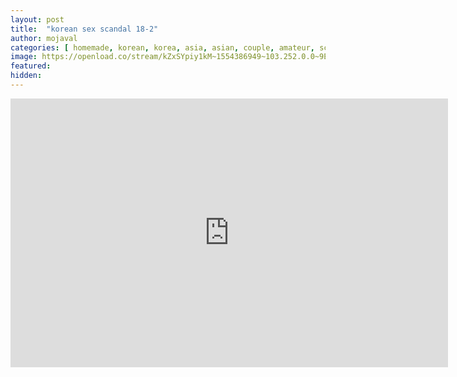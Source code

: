 ```yaml
---
layout: post
title:  "korean sex scandal 18-2"
author: mojaval
categories: [ homemade, korean, korea, asia, asian, couple, amateur, scandal, motel, fingering, small tits, shaved, blowjob, hardcore, doggy, brunette ]
image: https://openload.co/stream/kZxSYpiy1kM~1554386949~103.252.0.0~9Eb0eF_M?mime=true
featured: 
hidden: 
---
```


<iframe src="https://openload.co/embed/GGv8X5KjSVc/korean-sex-scandal-18-2___fbe98b9ee79eb659c83cdc91fd0028468cbf4088.mp4" scrolling="no" frameborder="0" width="700" height="430" allowfullscreen="true" webkitallowfullscreen="true" mozallowfullscreen="true"></iframe>